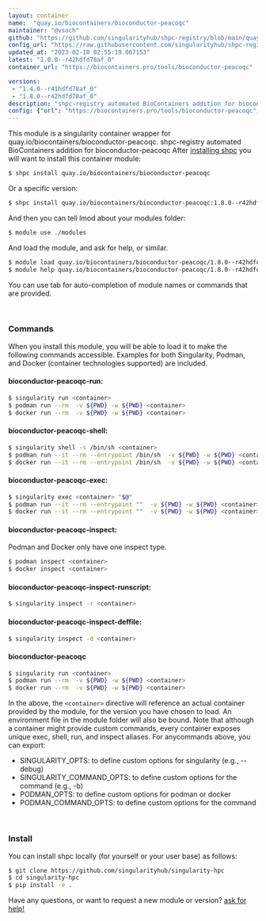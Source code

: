 ```yaml
---
layout: container
name:  "quay.io/biocontainers/bioconductor-peacoqc"
maintainer: "@vsoch"
github: "https://github.com/singularityhub/shpc-registry/blob/main/quay.io/biocontainers/bioconductor-peacoqc/container.yaml"
config_url: "https://raw.githubusercontent.com/singularityhub/shpc-registry/main/quay.io/biocontainers/bioconductor-peacoqc/container.yaml"
updated_at: "2023-02-10 02:55:19.067153"
latest: "1.8.0--r42hdfd78af_0"
container_url: "https://biocontainers.pro/tools/bioconductor-peacoqc"

versions:
 - "1.4.0--r41hdfd78af_0"
 - "1.8.0--r42hdfd78af_0"
description: "shpc-registry automated BioContainers addition for bioconductor-peacoqc"
config: {"url": "https://biocontainers.pro/tools/bioconductor-peacoqc", "maintainer": "@vsoch", "description": "shpc-registry automated BioContainers addition for bioconductor-peacoqc", "latest": {"1.8.0--r42hdfd78af_0": "sha256:dabe0aef3f67ba0fc98d15a1f815e559df1b81d678a78d49e702b9d401d085a0"}, "tags": {"1.4.0--r41hdfd78af_0": "sha256:19fd6b5c66e9ba663c5c22d4b619d484dca29a24b9c050ad6b74e4587710657a", "1.8.0--r42hdfd78af_0": "sha256:dabe0aef3f67ba0fc98d15a1f815e559df1b81d678a78d49e702b9d401d085a0"}, "docker": "quay.io/biocontainers/bioconductor-peacoqc"}
---
```


This module is a singularity container wrapper for quay.io/biocontainers/bioconductor-peacoqc.
shpc-registry automated BioContainers addition for bioconductor-peacoqc
After [installing shpc](#install) you will want to install this container module:


```bash
$ shpc install quay.io/biocontainers/bioconductor-peacoqc
```

Or a specific version:

```bash
$ shpc install quay.io/biocontainers/bioconductor-peacoqc:1.8.0--r42hdfd78af_0
```

And then you can tell lmod about your modules folder:

```bash
$ module use ./modules
```

And load the module, and ask for help, or similar.

```bash
$ module load quay.io/biocontainers/bioconductor-peacoqc/1.8.0--r42hdfd78af_0
$ module help quay.io/biocontainers/bioconductor-peacoqc/1.8.0--r42hdfd78af_0
```

You can use tab for auto-completion of module names or commands that are provided.

<br>

### Commands

When you install this module, you will be able to load it to make the following commands accessible.
Examples for both Singularity, Podman, and Docker (container technologies supported) are included.

#### bioconductor-peacoqc-run:

```bash
$ singularity run <container>
$ podman run --rm  -v ${PWD} -w ${PWD} <container>
$ docker run --rm  -v ${PWD} -w ${PWD} <container>
```

#### bioconductor-peacoqc-shell:

```bash
$ singularity shell -s /bin/sh <container>
$ podman run --it --rm --entrypoint /bin/sh  -v ${PWD} -w ${PWD} <container>
$ docker run --it --rm --entrypoint /bin/sh  -v ${PWD} -w ${PWD} <container>
```

#### bioconductor-peacoqc-exec:

```bash
$ singularity exec <container> "$@"
$ podman run --it --rm --entrypoint ""  -v ${PWD} -w ${PWD} <container> "$@"
$ docker run --it --rm --entrypoint ""  -v ${PWD} -w ${PWD} <container> "$@"
```

#### bioconductor-peacoqc-inspect:

Podman and Docker only have one inspect type.

```bash
$ podman inspect <container>
$ docker inspect <container>
```

#### bioconductor-peacoqc-inspect-runscript:

```bash
$ singularity inspect -r <container>
```

#### bioconductor-peacoqc-inspect-deffile:

```bash
$ singularity inspect -d <container>
```



#### bioconductor-peacoqc

```bash
$ singularity run <container>
$ podman run --rm  -v ${PWD} -w ${PWD} <container>
$ docker run --rm  -v ${PWD} -w ${PWD} <container>
```


In the above, the `<container>` directive will reference an actual container provided
by the module, for the version you have chosen to load. An environment file in the
module folder will also be bound. Note that although a container
might provide custom commands, every container exposes unique exec, shell, run, and
inspect aliases. For anycommands above, you can export:

 - SINGULARITY_OPTS: to define custom options for singularity (e.g., --debug)
 - SINGULARITY_COMMAND_OPTS: to define custom options for the command (e.g., -b)
 - PODMAN_OPTS: to define custom options for podman or docker
 - PODMAN_COMMAND_OPTS: to define custom options for the command

<br>

### Install

You can install shpc locally (for yourself or your user base) as follows:

```bash
$ git clone https://github.com/singularityhub/singularity-hpc
$ cd singularity-hpc
$ pip install -e .
```

Have any questions, or want to request a new module or version? [ask for help!](https://github.com/singularityhub/singularity-hpc/issues)